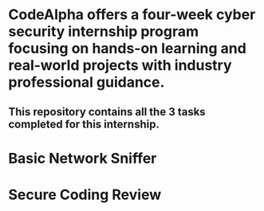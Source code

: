 # CodeAlpha offers a four-week cyber security  internship program focusing on hands-on learning and real-world projects with industry professional guidance.

## This repository contains all the 3 tasks completed for this internship.

# Basic Network Sniffer
# Secure Coding Review
